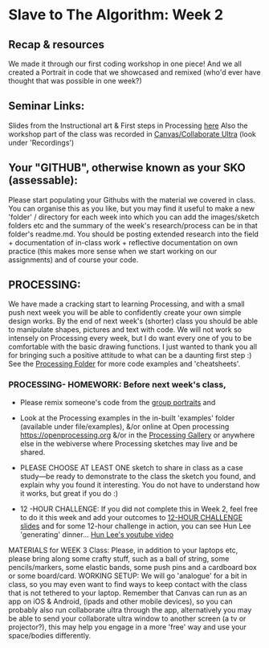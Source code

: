 # Slave to The Algorithm: Week 2
## Recap & resources

We made it through our first coding workshop in one piece! And we all created a Portrait in code that we showcased and remixed (who'd ever have thought that was possible in one week?) 

## Seminar Links:

Slides from the Instructional art & First steps in Processing [here](https://drive.google.com/file/d/1LylnGfGHJzNPmjcpAnCd-lasB5qAuJS9/view?usp=sharing)  Also the workshop part of the class was recorded in [Canvas/Collaborate Ultra](https://rmit.instructure.com/courses/76067/external_tools/546) (look under 'Recordings')

## Your "GITHUB", otherwise known as your SKO (assessable): 
Please start populating your Githubs with the material we covered in class. You can organise this as you like, but you may find it useful to make a new 'folder' / directory for each week into which you can add the images/sketch folders etc and the summary of the week's research/process can be in that folder's readme.md.
You should be posting extended research into the field + documentation of in-class work + reflective documentation on own practice (this makes more sense when we start working on our assignments) and of course your code.

## PROCESSING: 
We have made a cracking start to learning Processing, and with a small push next week you will be able to confidently create your own simple design works. By the end of next week's (shorter) class you should be able to manipulate shapes, pictures and text with code. We will not work so intensely on Processing every week, but I do want every one of you to be comfortable with the basic drawing functions. I just wanted to thank you all for bringing such a positive attitude to what can be a daunting first step :) See the [Processing Folder](../Processing/) for more code examples and 'cheatsheets'.

### PROCESSING- HOMEWORK: Before next week's class, 
* Please remix someone's code from the [group portraits](https://docs.google.com/presentation/d/1v8lqNxFf1I9KQwnq0WP4O4X91jkJRPxp6sYsOyW4EDI/edit?ts=5f238e39#) and 
* Look at the Processing examples in the in-built 'examples' folder (available under file/examples), &/or online at Open processing https://openprocessing.org &/or in the [Processing Gallery](https://processing.org/exhibition/) or anywhere else in the webiverse where Processing sketches may live and be shared.

* PLEASE CHOOSE AT LEAST ONE sketch to share in class as a case study—be ready to demonstrate to the class the sketch you found, and explain why you found it interesting. You do not have to understand how it works, but great if you do :)

* 12 -HOUR CHALLENGE:  If you did not complete this in Week 2, feel free to do it this week and add your outcomes to [12-HOUR CHALLENGE slides](https://docs.google.com/presentation/d/1Fq59Ty1EVfqPnzBiMFSJ-o15gUr5H8e-BN9Gb1COebc/edit) and for some 12-hour challenge in action, you can see Hun Lee 'generating' dinner...
[Hun Lee's youtube video](https://www.youtube.com/watch?v=hb-L2_n0sg4)

MATERIALS for WEEK 3 Class:
Please, in addition to your laptops etc, please bring along some crafty stuff, such as a ball of string, some pencils/markers, some elastic bands, some push pins and a cardboard box or some board/card.
WORKING SETUP: We will go 'analogue' for a bit in class, so you may even want to find ways to keep contact with the class that is not tethered to your laptop.  Remember that Canvas can run as an app on iOS & Android, (ipads and other mobile devices),  so you can probably also run collaborate ultra  through the app, alternatively you may be able to send your collaborate ultra window to another screen (a tv or projector?), this may help you engage in a more 'free' way and use your space/bodies differently.

